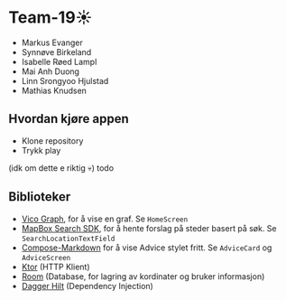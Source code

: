 # Team-19☀
 
- Markus Evanger
- Synnøve Birkeland
- Isabelle Røed Lampl
- Mai Anh Duong 
- Linn Srongyoo Hjulstad
- Mathias Knudsen


## Hvordan kjøre appen
+ Klone repository
+ Trykk play

(idk om dette e riktig 💀) todo



## Biblioteker
- [Vico Graph](https://github.com/patrykandpatrick/vico), for å vise en graf. Se `HomeScreen` 
- [MapBox Search SDK](https://docs.mapbox.com/android/search/guides/), for å hente forslag på steder basert på søk. Se `SearchLocationTextField`
- [Compose-Markdown](https://github.com/jeziellago/compose-markdown?tab=readme-ov-file) for å vise Advice stylet fritt. Se `AdviceCard` og `AdviceScreen`
- [Ktor](https://ktor.io/) (HTTP Klient)
- [Room](https://developer.android.com/training/data-storage/room) (Database, for lagring av kordinater og bruker informasjon)
- [Dagger Hilt](https://developer.android.com/training/dependency-injection/hilt-android) (Dependency Injection)


